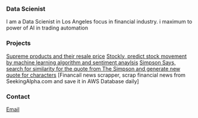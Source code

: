 ###  Data Scienist

I am a Data Scienist in Los Angeles focus in financial industry. i maximum to power of AI in trading automation

### Projects

[Supreme products and their resale price](supreme)
[Stockly, predict stock movement by machine learning algorithm and sentiment anaylsis](https://getstockly.com/)
[Simpson Says, search for similarity for the quote from The Simpson and generate new quote for characters](https://simpsonssays.netlify.com/)
[Financail news scrapper, scrap financial news from SeekingAlpha.com and save it in AWS Database daily]

### Contact

[Email](mailto:hpshing@gmail.com)

